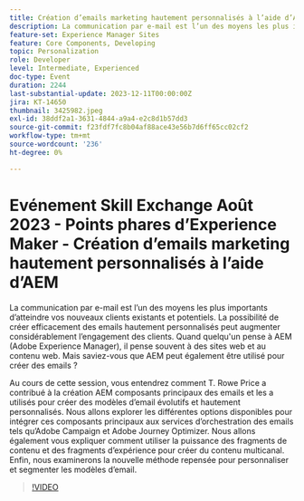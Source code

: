 ```yaml
---
title: Création d’emails marketing hautement personnalisés à l’aide d’AEM
description: La communication par e-mail est l’un des moyens les plus importants d’atteindre vos nouveaux clients existants et potentiels. La possibilité de créer efficacement des emails hautement personnalisés peut augmenter considérablement l’engagement des clients. Quand quelqu'un pense à AEM (Adobe Experience Manager), il pense souvent à des sites web et au contenu web. Mais saviez-vous que AEM peut également être utilisé pour créer des emails ?
feature-set: Experience Manager Sites
feature: Core Components, Developing
topic: Personalization
role: Developer
level: Intermediate, Experienced
doc-type: Event
duration: 2244
last-substantial-update: 2023-12-11T00:00:00Z
jira: KT-14650
thumbnail: 3425982.jpeg
exl-id: 38ddf2a1-3631-4844-a9a4-e2c8d1b57dd3
source-git-commit: f23fdf7fc8b04af88ace43e56b7d6ff65cc02cf2
workflow-type: tm+mt
source-wordcount: '236'
ht-degree: 0%

---
```


# Evénement Skill Exchange Août 2023 - Points phares d’Experience Maker - Création d’emails marketing hautement personnalisés à l’aide d’AEM

La communication par e-mail est l’un des moyens les plus importants d’atteindre vos nouveaux clients existants et potentiels. La possibilité de créer efficacement des emails hautement personnalisés peut augmenter considérablement l’engagement des clients. Quand quelqu&#39;un pense à AEM (Adobe Experience Manager), il pense souvent à des sites web et au contenu web. Mais saviez-vous que AEM peut également être utilisé pour créer des emails ?

Au cours de cette session, vous entendrez comment T. Rowe Price a contribué à la création AEM composants principaux des emails et les a utilisés pour créer des modèles d’email évolutifs et hautement personnalisés. Nous allons explorer les différentes options disponibles pour intégrer ces composants principaux aux services d’orchestration des emails tels qu’Adobe Campaign et Adobe Journey Optimizer. Nous allons également vous expliquer comment utiliser la puissance des fragments de contenu et des fragments d’expérience pour créer du contenu multicanal. Enfin, nous examinerons la nouvelle méthode repensée pour personnaliser et segmenter les modèles d’email.

>[!VIDEO](https://video.tv.adobe.com/v/3425982/?learn=on)
